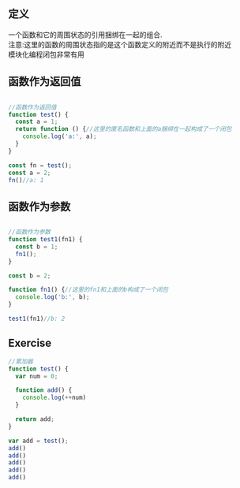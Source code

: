 ## 定义

一个函数和它的周围状态的引用捆绑在一起的组合.<br>
注意:这里的函数的周围状态指的是这个函数定义的附近而不是执行的附近 <br>
模块化编程闭包非常有用

## 函数作为返回值

```javascript

//函数作为返回值
function test() {
  const a = 1;
  return function () {//这里的匿名函数和上面的a捆绑在一起构成了一个闭包
    console.log('a:', a);
  }
}

const fn = test();
const a = 2;
fn()//a: 1

```

## 函数作为参数

```javascript

//函数作为参数
function test1(fn1) {
  const b = 1;
  fn1();
}

const b = 2;

function fn1() {//这里的fn1和上面的b构成了一个闭包
  console.log('b:', b);
}

test1(fn1)//b: 2

```

## Exercise
```javascript
//累加器
function test() {
  var num = 0;

  function add() {
    console.log(++num)
  }

  return add;
}

var add = test();
add()
add()
add()
add()
add()


```